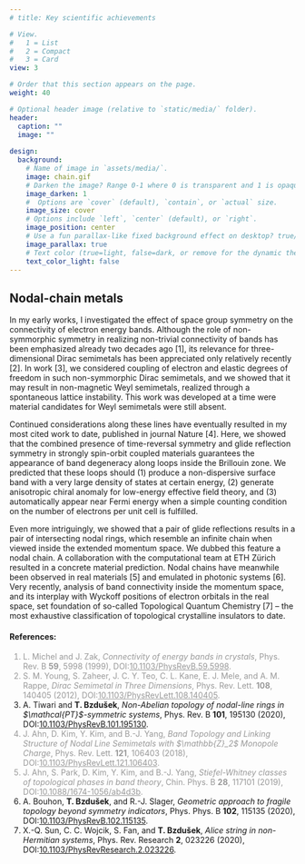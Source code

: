 ```yaml
---
# title: Key scientific achievements

# View.
#   1 = List
#   2 = Compact
#   3 = Card
view: 3

# Order that this section appears on the page.
weight: 40

# Optional header image (relative to `static/media/` folder).
header:
  caption: ""
  image: ""
  
design:
  background:
    # Name of image in `assets/media/`.
    image: chain.gif
    # Darken the image? Range 0-1 where 0 is transparent and 1 is opaque.
    image_darken: 1
    #  Options are `cover` (default), `contain`, or `actual` size.
    image_size: cover
    # Options include `left`, `center` (default), or `right`.
    image_position: center
    # Use a fun parallax-like fixed background effect on desktop? true/false
    image_parallax: true
    # Text color (true=light, false=dark, or remove for the dynamic theme color).
    text_color_light: false
---
```

<section>
  <h2>Nodal-chain metals</h2>
  <p>In my early works, I investigated the effect of space group symmetry on the connectivity of electron energy bands. Although the role of non-symmorphic symmetry in realizing non-trivial connectivity of bands has been emphasized already two decades ago [1], its relevance for three-dimensional Dirac semimetals has been appreciated only relatively recently [2]. In work [3], we considered coupling of electron and elastic degrees of freedom in such non-symmorphic Dirac semimetals, and we showed that it may result in non-magnetic Weyl semimetals, realized through a spontaneous lattice instability. This work was developed at a time were material candidates for Weyl semimetals were still absent.</p>
  <p>Continued considerations along these lines have eventually resulted in my most cited work to date, published in journal Nature [4]. Here, we showed that the combined presence of time-reversal symmetry and glide reflection symmetry in strongly spin-orbit coupled materials guarantees the appearance of band degeneracy along loops inside the Brillouin zone. We predicted that these loops should (1) produce a non-dispersive surface band with a very large density of states at certain energy, (2) generate anisotropic chiral anomaly for low-energy effective field theory, and (3) automatically appear near Fermi energy when a simple counting condition on the number of electrons per unit cell is fulfilled.</p>
  <p>Even more intriguingly, we showed that a pair of glide reflections results in a pair of intersecting nodal rings, which resemble an infinite chain when viewed inside the extended momentum space. We dubbed this feature a nodal chain. A collaboration with the computational team at ETH Zürich resulted in a concrete material prediction. Nodal chains have meanwhile been observed in real materials [5] and emulated in photonic systems [6]. Very recently, analysis of band connectivity inside the momentum space, and its interplay with Wyckoff positions of electron orbitals in the real space, set foundation of so-called Topological Quantum Chemistry [7] – the most exhaustive classification of topological crystalline insulators to date.
</p>
  <h4>References:</h4>
  <ol>
    <font color="#999999"><li> L. Michel and J. Zak, <i>Connectivity of energy bands in crystals</i>, Phys. Rev. B <b>59</b>, 5998 (1999), DOI:<a href="https://doi.org/10.1103/PhysRevB.59.5998" target="_blank" style="color:inherit">10.1103/PhysRevB.59.5998</a>.</li></font>
    <font color="#999999"><li> S. M. Young, S. Zaheer, J. C. Y. Teo, C. L. Kane, E. J. Mele, and A. M. Rappe, <i>Dirac Semimetal in Three Dimensions</i>, Phys. Rev. Lett. <b>108</b>, 140405 (2012), DOI:<a href="https://doi.org/10.1103/PhysRevLett.108.140405" target="_blank" style="color:inherit">10.1103/PhysRevLett.108.140405</a>.</li></font>
    <li> A. Tiwari and <b>T. Bzdušek</b>, <i>Non-Abelian topology of nodal-line rings in $\mathcal{PT}$-symmetric systems</i>, Phys. Rev. B <b>101</b>, 195130 (2020), DOI:<a href="https://doi.org/10.1103/PhysRevB.101.195130" target="_blank">10.1103/PhysRevB.101.195130</a>.</li>
  <font color="#999999"><li> J. Ahn, D. Kim, Y. Kim, and B.-J. Yang, <i>Band Topology and Linking Structure of Nodal Line Semimetals with $\mathbb{Z}_2$ Monopole Charge</i>, Phys. Rev. Lett. <b>121</b>, 106403 (2018), DOI:<a href="https://doi.org/10.1103/PhysRevLett.121.106403" target="_blank" style="color:inherit">10.1103/PhysRevLett.121.106403</a>.</li></font>
  <font color="#999999"><li> J. Ahn, S. Park, D. Kim, Y. Kim, and B.-J. Yang, <i>Stiefel-Whitney classes of topological phases in band theory</i>, Chin. Phys. B <b>28</b>, 117101 (2019), DOI:<a href="https://doi.org/10.1088/1674-1056/ab4d3b" target="_blank" style="color:inherit">10.1088/1674-1056/ab4d3b</a>. </li></font>
    <li> A. Bouhon, <b>T. Bzdušek</b>, and R.-J. Slager, <i>Geometric approach to fragile topology beyond symmetry indicators</i>, Phys. Phys. B <b>102</b>, 115135 (2020), DOI:<a href="https://doi.org/10.1103/PhysRevB.102.115135" target="_blank">10.1103/PhysRevB.102.115135</a>. </li>
    <li> X.-Q. Sun, C. C. Wojcik, S. Fan, and <b>T. Bzdušek</b>, <i>Alice string in non-Hermitian systems</i>, Phys. Rev. Research <b>2</b>, 023226 (2020), DOI:<a href="https://doi.org/10.1103/PhysRevResearch.2.023226" target="_blank">10.1103/PhysRevResearch.2.023226</a>. </li>
  </ol>
</section>
<br>
<br>
